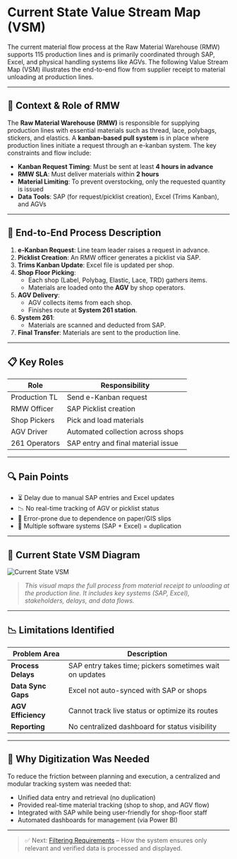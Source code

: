 # Current State Value Stream Map (VSM)

The current material flow process at the Raw Material Warehouse (RMW) supports 115 production lines and is primarily coordinated through SAP, Excel, and physical handling systems like AGVs. The following Value Stream Map (VSM) illustrates the end-to-end flow from supplier receipt to material unloading at production lines.

---

## 📌 Context & Role of RMW

The **Raw Material Warehouse (RMW)** is responsible for supplying production lines with essential materials such as thread, lace, polybags, stickers, and elastics. A **kanban-based pull system** is in place where production lines initiate a request through an e-kanban system. The key constraints and flow include:

- **Kanban Request Timing**: Must be sent at least **4 hours in advance**
- **RMW SLA**: Must deliver materials within **2 hours**
- **Material Limiting**: To prevent overstocking, only the requested quantity is issued
- **Data Tools**: SAP (for request/picklist creation), Excel (Trims Kanban), and AGVs

---

## 🔄 End-to-End Process Description

1. **e-Kanban Request**: Line team leader raises a request in advance.
2. **Picklist Creation**: An RMW officer generates a picklist via SAP.
3. **Trims Kanban Update**: Excel file is updated per shop.
4. **Shop Floor Picking**:
   - Each shop (Label, Polybag, Elastic, Lace, TRD) gathers items.
   - Materials are loaded onto the **AGV** by shop operators.
5. **AGV Delivery**:
   - AGV collects items from each shop.
   - Finishes route at **System 261 station**.
6. **System 261**:
   - Materials are scanned and deducted from SAP.
7. **Final Transfer**: Materials are sent to the production line.

---

## 📋 Key Roles

| Role             | Responsibility                            |
|------------------|--------------------------------------------|
| Production TL    | Send e-Kanban request                      |
| RMW Officer      | SAP Picklist creation                      |
| Shop Pickers     | Pick and load materials                    |
| AGV Driver       | Automated collection across shops          |
| 261 Operators    | SAP entry and final material issue         |

---

## 🔍 Pain Points

- ⏳ Delay due to manual SAP entries and Excel updates
- 📉 No real-time tracking of AGV or picklist status
- 🧾 Error-prone due to dependence on paper/GIS slips
- 🔄 Multiple software systems (SAP + Excel) = duplication

---

## 🧭 Current State VSM Diagram

![Current State VSM](../screenshots/current-vsm.png)

> _This visual maps the full process from material receipt to unloading at the production line. It includes key systems (SAP, Excel), stakeholders, delays, and data flows._

---

## 📉 Limitations Identified

| Problem Area        | Description                                             |
|---------------------|---------------------------------------------------------|
| **Process Delays**  | SAP entry takes time; pickers sometimes wait on updates |
| **Data Sync Gaps**  | Excel not auto-synced with SAP or shops                 |
| **AGV Efficiency**  | Cannot track live status or optimize its routes         |
| **Reporting**       | No centralized dashboard for status visibility          |

---

## 🧩 Why Digitization Was Needed

To reduce the friction between planning and execution, a centralized and modular tracking system was needed that:
- Unified data entry and retrieval (no duplication)
- Provided real-time material tracking (shop to shop, and AGV flow)
- Integrated with SAP while being user-friendly for shop-floor staff
- Automated dashboards for management (via Power BI)

---

> ✅ Next: [Filtering Requirements](./filtering-requirements.md) – How the system ensures only relevant and verified data is processed and displayed.